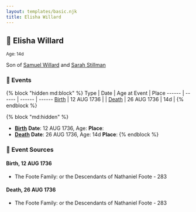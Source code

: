 ```yaml
---
layout: templates/basic.njk
title: Elisha Willard
---
```

## 🔵 Elisha Willard
<small>Age: 14d</small>

Son of [Samuel Willard](/people/1/12362566) and [Sarah Stillman](/people/9/9722974)

### 📆 Events

{% block "hidden md:block" %}
Type | Date | Age at Event | Place
------ | ------ | ------ | ------
[Birth](#event-event-2) | 12 AUG 1736 |  |
[Death](#event-event-3) | 26 AUG 1736 | 14d |
{% endblock %}

{% block "md:hidden" %}
- **[Birth](#event-event-2)**
**Date**: 12 AUG 1736, Age:
**Place**:
- **[Death](#event-event-3)**
**Date**: 26 AUG 1736, Age: 14d
**Place**:
{% endblock %}

### 📰 Event Sources

#### <a id="event-event-2"></a> Birth, 12 AUG 1736
* The Foote Family: or the Descendants of Nathaniel Foote  - 283

#### <a id="event-event-3"></a> Death, 26 AUG 1736
* The Foote Family: or the Descendants of Nathaniel Foote  - 283